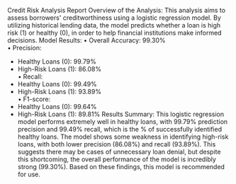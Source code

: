 Credit Risk Analysis Report
Overview of the Analysis:
This analysis aims to assess borrowers' creditworthiness using a logistic regression model. By utilizing historical lending data, the model predicts whether a loan is high risk (1) or healthy (0), in order to help financial institutions make informed decisions.
Model Results:
•	Overall Accuracy: 99.30%  
•	Precision:
-	Healthy Loans (0): 99.79%  
-	High-Risk Loans (1): 86.08%  
•	Recall:
-	Healthy Loans (0): 99.49%  
-	High-Risk Loans (1): 93.89%  
•	F1-score:
-	Healthy Loans (0): 99.64%  
-	High-Risk Loans (1): 89.81% 
Results Summary:
This logistic regression model performs extremely well in healthy loans, with 99.79% prediction precision and 99.49% recall, which is the % of successfully identified healthy loans. The model shows some weakness in identifying high-risk loans, with both lower precision (86.08%) and recall (93.89%). This suggests there may be cases of unnecessary loan denial, but despite this shortcoming, the overall performance of the model is incredibly strong (99.30%). Based on these findings, this model is recommended for use.
